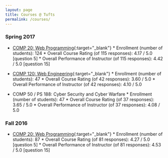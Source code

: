 ```yaml
---
layout: page
title: Courses @ Tufts
permalink: /courses/
---
```


### Spring 2017
* [COMP 20: Web Programming](http://www.cs.tufts.edu/comp/20/){:target="_blank"}
        * Enrollment (number of students): 124
        * Overall Course Rating (of 115 responses): 4.17 / 5.0 [question 5]
        * Overall Performance of Instructor (of 115 responses): 4.42 / 5.0 [question 15]

* [COMP 120: Web Engineering](http://www.cs.tufts.edu/comp/120/){:target="_blank"}
        * Enrollment (number of students): 47
        * Overall Course Rating (of 42 responses):  3.60 / 5.0
        * Overall Performance of Instructor (of 42 responses): 4.10 / 5.0
        
* COMP 50 / PS 188: Cyber Security and Cyber Warfare
        * Enrollment (number of students): 47
        * Overall Course Rating (of 37 responses): 3.65 / 5.0
        * Overall Performance of Instructor (of 37 responses): 4.08 / 5.0

### Fall 2016
* [COMP 20: Web Programming](http://www.cs.tufts.edu/comp/20/){:target="_blank"}
        * Enrollment (number of students): 87
        * Overall Course Rating (of 81 responses): 4.27 / 5.0 [question 5]
        * Overall Performance of Instructor (of 81 responses): 4.53 / 5.0 [question 15]